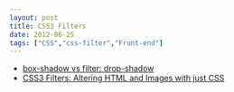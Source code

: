 ```yaml
---
layout: post
title: CSS3 Filters
date: 2012-06-25
tags: ["CSS","css-filter","Front-end"]
---
```


*   [box-shadow vs filter: drop-shadow](http://bricss.net/post/33158273857/box-shadow-vs-filter-drop-shadow)
*   [CSS3 Filters: Altering HTML and Images with just CSS](http://www.inserthtml.com/2012/06/css-filters/)